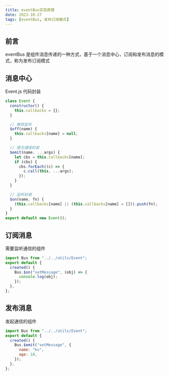 ```yaml
---
title: eventBus实现原理
date: 2023-10-27
tags: [eventBus, 发布订阅模式]
---
```


## 前言

eventBus 是组件消息传递的一种方式，基于一个消息中心，订阅和发布消息的模式，称为发布订阅模式

<!-- more -->

## 消息中心

Event.js 代码封装

```js
class Event {
  constructor() {
    this.callbacks = {};
  }

  // 解除监听
  $off(name) {
    this.callbacks[name] = null;
  }

  // 提交通信封装
  $emit(name, ...args) {
    let cbs = this.callbacks[name];
    if (cbs) {
      cbs.forEach((c) => {
        c.call(this, ...args);
      });
    }
  }

  // 监听封装
  $on(name, fn) {
    (this.callbacks[name] || (this.callbacks[name] = [])).push(fn);
  }
}
export default new Event();
```

## 订阅消息

需要监听通信的组件

```js
import Bus from "../../utils/Event";
export default {
  created() {
    Bus.$on("setMessage", (obj) => {
      console.log(obj);
    });
  },
};
```

## 发布消息

发起通信的组件

```js
import Bus from "../../utils/Event";
export default {
  created() {
    Bus.$emit("setMessage", {
      name: "kv",
      age: 18,
    });
  },
};
```
